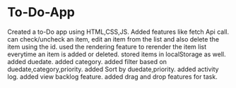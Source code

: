 # To-Do-App

Created a to-Do app using HTML,CSS,JS.
Added features like fetch Api call.
can check/uncheck an item, edit an item from the list and
also delete the item using the id.
used the rendering feature to rerender the item list everytime an item is added or deleted.
stored items in localStorage as well.
added duedate.
added category.
added filter based on duedate,category,priority.
added Sort by duedate,priority.
added activity log.
added view backlog feature.
added drag and drop features for task.
